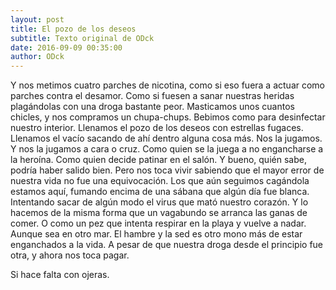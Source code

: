 ```yaml
---
layout: post
title: El pozo de los deseos
subtitle: Texto original de ODck
date: 2016-09-09 00:35:00
author: ODck
---
```


Y nos metimos cuatro parches de nicotina, como si eso fuera a actuar como parches contra el desamor. Como si fuesen a sanar nuestras heridas plagándolas con una droga bastante peor. Masticamos unos cuantos chicles, y nos compramos un chupa-chups. Bebimos como para desinfectar nuestro interior. Llenamos el pozo de los deseos con estrellas fugaces. Llenamos el vacío sacando de ahí dentro alguna cosa más. Nos la jugamos. Y nos la jugamos a cara o cruz. Como quien se la juega a no engancharse a la heroína. Como quien decide patinar en el salón. Y bueno, quién sabe, podría haber salido bien. Pero nos toca vivir sabiendo que el mayor error de nuestra vida no fue una equivocación. Los que aún seguimos cagándola estamos aquí, fumando encima de una sábana que algún día fue blanca. Intentando sacar de algún modo el virus que mató nuestro corazón. Y lo hacemos de la misma forma que un vagabundo se arranca las ganas de comer. O como un pez que intenta respirar en la playa y vuelve a nadar. Aunque sea en otro mar. El hambre y la sed es otro mono más de estar enganchados a la vida. A pesar de que nuestra droga desde el principio fue otra, y ahora nos toca pagar.

Si hace falta con ojeras.
